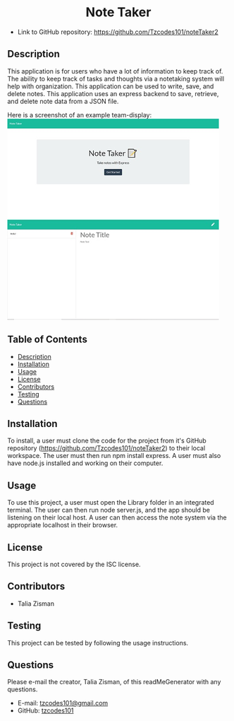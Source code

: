 <h1 align=center>Note Taker</h1>

- Link to GitHub repository: https://github.com/Tzcodes101/noteTaker2

## Description
This application is for users who have a lot of information to keep track of. The ability to keep track of tasks and thoughts via a notetaking system will help with organization. This application can be used to write, save, and delete notes. This application uses an express backend to save, retrieve, and delete note data from a JSON file.

Here is a screenshot of an example team-display:
![Getting Started](Screenshots/notetaker1.jpg)
![Getting Started](Screenshots/notetaker2.jpg)

## Table of Contents
- [Description](#Description)
- [Installation](#Installation)
- [Usage](#Usage)
- [License](#License)
- [Contributors](#Contributors)
- [Testing](#Testing)
- [Questions](#Questions)

## Installation
To install, a user must clone the code for the project from it's GitHub repository (https://github.com/Tzcodes101/noteTaker2) to their local workspace. The user must then run npm install express. A user must also have node.js installed and working on their computer.

## Usage
To use this project, a user must open the Library folder in an integrated terminal. The user can then run node server.js, and the app should be listening on their local host. A user can then access the note system via the appropriate localhost in their browser.

## License
This project is not covered by the ISC license.

## Contributors
- Talia Zisman

## Testing
This project can be tested by following the usage instructions.

## Questions
Please e-mail the creator, Talia Zisman, of this readMeGenerator with any questions.
- E-mail: tzcodes101@gmail.com
- GitHub: [tzcodes101](http://github.com/tzcodes101)